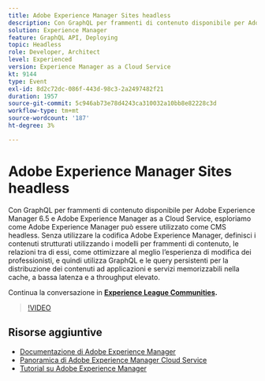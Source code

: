 ```yaml
---
title: Adobe Experience Manager Sites headless
description: Con GraphQL per frammenti di contenuto disponibile per Adobe Experience Manager 6.5 e Adobe Experience Manager as a Cloud Service, esploriamo come Adobe Experience Manager può essere utilizzato come CMS headless. Senza utilizzare la codifica Adobe Experience Manager, definisci i contenuti strutturati utilizzando i modelli per frammenti di contenuto, le relazioni tra di essi, come ottimizzare al meglio l’esperienza di modifica dei professionisti, e quindi utilizza GraphQL e le query persistenti per la distribuzione dei contenuti ad applicazioni e servizi memorizzabili nella cache, a bassa latenza e a throughput elevato.
solution: Experience Manager
feature: GraphQL API, Deploying
topic: Headless
role: Developer, Architect
level: Experienced
version: Experience Manager as a Cloud Service
kt: 9144
type: Event
exl-id: 8d2c72dc-086f-443d-98c3-2a2497482f21
duration: 1957
source-git-commit: 5c946ab73e78d4243ca310032a10bb8e82228c3d
workflow-type: tm+mt
source-wordcount: '187'
ht-degree: 3%

---
```


# Adobe Experience Manager Sites headless

Con GraphQL per frammenti di contenuto disponibile per Adobe Experience Manager 6.5 e Adobe Experience Manager as a Cloud Service, esploriamo come Adobe Experience Manager può essere utilizzato come CMS headless. Senza utilizzare la codifica Adobe Experience Manager, definisci i contenuti strutturati utilizzando i modelli per frammenti di contenuto, le relazioni tra di essi, come ottimizzare al meglio l’esperienza di modifica dei professionisti, e quindi utilizza GraphQL e le query persistenti per la distribuzione dei contenuti ad applicazioni e servizi memorizzabili nella cache, a bassa latenza e a throughput elevato.

Continua la conversazione in **[Experience League Communities](https://adobe.ly/39H5BWo).**

>[!VIDEO](https://video.tv.adobe.com/v/337576/?quality=12&learn=on&hidetitle=true)

## Risorse aggiuntive

- [Documentazione di Adobe Experience Manager](https://experienceleague.adobe.com/docs/experience-manager-cloud-service.html)
- [Panoramica di Adobe Experience Manager Cloud Service](https://experienceleague.adobe.com/docs/experience-manager-cloud-service/overview/home.html)
- [Tutorial su Adobe Experience Manager](https://experienceleague.adobe.com/docs/experience-manager-tutorials.html)
